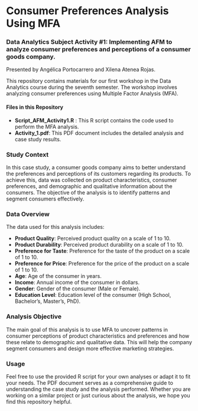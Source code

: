 # Consumer Preferences Analysis Using MFA
### Data Analytics Subject Activity #1: Implementing AFM to analyze consumer preferences and perceptions of a consumer goods company.
Presented by Angélica Portocarrero and Xilena Atenea Rojas.

This repository contains materials for our first workshop in the Data Analytics course during the seventh semester. The workshop involves analyzing consumer preferences using Multiple Factor Analysis (MFA).

#### Files in this Repository
- **Script_AFM_Activity1.R** : This R script contains the code used to perform the MFA analysis.
- **Activity_1.pdf**: This PDF document includes the detailed analysis and case study results.

### Study Context
In this case study, a consumer goods company aims to better understand the preferences and perceptions of its customers regarding its products. To achieve this, data was collected on product characteristics, consumer preferences, and demographic and qualitative information about the consumers. The objective of the analysis is to identify patterns and segment consumers effectively.

### Data Overview
The data used for this analysis includes:
- **Product Quality**: Perceived product quality on a scale of 1 to 10.
- **Product Durability**: Perceived product durability on a scale of 1 to 10.
- **Preference for Taste**: Preference for the taste of the product on a scale of 1 to 10.
- **Preference for Price**: Preference for the price of the product on a scale of 1 to 10.
- **Age**: Age of the consumer in years.
- **Income**: Annual income of the consumer in dollars.
- **Gender**: Gender of the consumer (Male or Female).
- **Education Level**: Education level of the consumer (High School, Bachelor’s, Master’s, PhD).

### Analysis Objective
The main goal of this analysis is to use MFA to uncover patterns in consumer perceptions of product characteristics and preferences and how these relate to demographic and qualitative data. This will help the company segment consumers and design more effective marketing strategies.

### Usage
Feel free to use the provided R script for your own analyses or adapt it to fit your needs. The PDF document serves as a comprehensive guide to understanding the case study and the analysis performed. Whether you are working on a similar project or just curious about the analysis, we hope you find this repository helpful.
